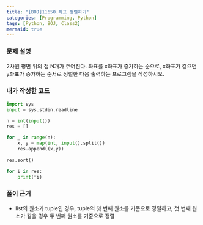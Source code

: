 ```yaml
---
title: "[BOJ]11650.좌표 정렬하기"
categories: [Programming, Python]
tags: [Python, BOJ, Class2]
mermaid: true
---
```

### 문제 설명  
2차원 평면 위의 점 N개가 주어진다. 좌표를 x좌표가 증가하는 순으로, x좌표가 같으면 y좌표가 증가하는 순서로 정렬한 다음 출력하는 프로그램을 작성하시오.  

### 내가 작성한 코드  
```python
import sys
input = sys.stdin.readline

n = int(input())
res = []

for _ in range(n):
    x, y = map(int, input().split())
    res.append((x,y))
    
res.sort()

for i in res:
    print(*i)
```

### 풀이 근거  
- list의 원소가 tuple인 경우, tuple의 첫 번째 원소를 기준으로 정렬하고, 첫 번째 원소가 같을 경우 두 번째 원소를 기준으로 정렬  